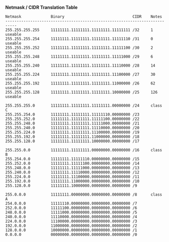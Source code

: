 **Netmask / CIDR Translation Table**

    Netmask             Binary                              CIDR    Notes
    ---------------------------------------------------------------------------
    255.255.255.255     11111111.11111111.11111111.11111111 /32     1   useable
    255.255.255.254     11111111.11111111.11111111.11111110 /31     0   useable
    255.255.255.252     11111111.11111111.11111111.11111100 /30     2   useable
    255.255.255.248     11111111.11111111.11111111.11111000 /29     6   useable
    255.255.255.240     11111111.11111111.11111111.11110000 /28     14  useable
    255.255.255.224     11111111.11111111.11111111.11100000 /27     30  useable
    255.255.255.192     11111111.11111111.11111111.11000000 /26     62  useable
    255.255.255.128     11111111.11111111.11111111.10000000 /25     126 useable

    255.255.255.0       11111111.11111111.11111111.00000000 /24     class C
    255.255.254.0       11111111.11111111.11111110.00000000 /23
    255.255.252.0       11111111.11111111.11111100.00000000 /22
    255.255.248.0       11111111.11111111.11111000.00000000 /21
    255.255.240.0       11111111.11111111.11110000.00000000 /20
    255.255.224.0       11111111.11111111.11100000.00000000 /19
    255.255.192.0       11111111.11111111.11000000.00000000 /18
    255.255.128.0       11111111.11111111.10000000.00000000 /17

    255.255.0.0         11111111.11111111.00000000.00000000 /16     class B
    255.254.0.0         11111111.11111110.00000000.00000000 /15
    255.252.0.0         11111111.11111100.00000000.00000000 /14
    255.248.0.0         11111111.11111000.00000000.00000000 /13
    255.240.0.0         11111111.11110000.00000000.00000000 /12
    255.224.0.0         11111111.11100000.00000000.00000000 /11
    255.192.0.0         11111111.11000000.00000000.00000000 /10
    255.128.0.0         11111111.10000000.00000000.00000000 /9

    255.0.0.0           11111111.00000000.00000000.00000000 /8      class A
    254.0.0.0           11111110.00000000.00000000.00000000 /7
    252.0.0.0           11111100.00000000.00000000.00000000 /6
    248.0.0.0           11111000.00000000.00000000.00000000 /5
    240.0.0.0           11110000.00000000.00000000.00000000 /4
    224.0.0.0           11100000.00000000.00000000.00000000 /3
    192.0.0.0           11000000.00000000.00000000.00000000 /2
    128.0.0.0           10000000.00000000.00000000.00000000 /1
    0.0.0.0             00000000.00000000.00000000.00000000 /0